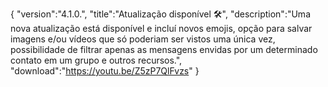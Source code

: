 {
 "version":"4.1.0.",
 "title":"Atualização disponível 🛠️",
 "description":"Uma nova atualização está disponível e incluí novos emojis, opção para salvar imagens e/ou vídeos que só poderiam ser vistos uma única vez, possibilidade de filtrar apenas as mensagens envidas por um determinado contato em um grupo e outros recursos.",
"download":"https://youtu.be/Z5zP7QlFvzs"
}
